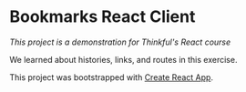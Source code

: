 # Bookmarks React Client
_This project is a demonstration for Thinkful's React course_

We learned about histories, links, and routes in this exercise.

This project was bootstrapped with [Create React App](https://github.com/facebook/create-react-app).
